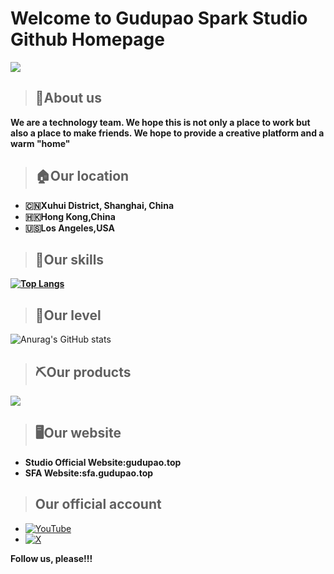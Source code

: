 # Welcome to Gudupao Spark Studio Github Homepage

![](https://pic.imgdb.cn/item/662291200ea9cb140304f16a.png)

> ## **📖About us**

**We are a technology team. We hope this is not only a place to work but also a place to make friends. We hope to provide a creative platform and a warm "home"**

> ## **🏠Our location**

- **🇨🇳Xuhui District, Shanghai, China**
- **🇭🇰Hong Kong,China**
- **🇺🇸Los Angeles,USA**

> ## **📝Our skills**

**[![Top Langs](https://github-readme-stats.vercel.app/api/top-langs/?username=gudupao666&layout=compact)](https://github.com/gudupao666/gudupao)**

> ## **📶Our level**

![Anurag's GitHub stats](https://github-readme-stats.vercel.app/api?username=gudupao666&bg_color=30,e96443,904e95&title_color=fff&text_color=fff)

> ## **⛏️Our products**

![](https://pic.imgdb.cn/item/66229ae80ea9cb14031b7ecd.png)

> ## **🖥️Our website**

- **Studio Official Website:gudupao.top**
- **SFA Website:sfa.gudupao.top**

> ## **Our official account**

- [![YouTube](https://img.shields.io/badge/Youtube-red?logo=youtube)](https://www.youtube.com/@gudupaostudio)
- [![X](https://img.shields.io/badge/Twitter-black?logo=x)](https://twitter.com/GudupaoSpark)

**Follow us, please!!!**
